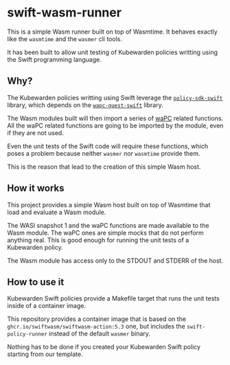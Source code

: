 # swift-wasm-runner

This is a simple Wasm runner built on top of Wasmtime. It behaves exactly like
the `wasmtime` and the `wasmer` cli tools.

It has been built to allow unit testing of Kubewarden policies writting using
the Swift programming language.

## Why?

The Kubewarden policies writting using Swift leverage the [`policy-sdk-swift`](https://github.com/kubewarden/policy-sdk-swift)
library, which depends on the [`wapc-guest-swift`](https://github.com/wapc/wapc-guest-swift) library.

The Wasm modules built will then import a series of [waPC](https://wapc.io/)
related functions. All the waPC related functions are going to be imported
by the module, even if they are not used.

Even the unit tests of the Swift code will require these functions, which poses
a problem because neither `wasmer` nor `wasmtime` provide them.

This is the reason that lead to the creation of this simple Wasm host.

## How it works

This project provides a simple Wasm host built on top of Wasmtime that load
and evaluate a Wasm module.

The WASI snapshot 1 and the waPC functions are made available to the Wasm module.
The waPC ones are simple mocks that do not perform anything real. This is good
enough for running the unit tests of a Kubewarden policy.

The Wasm module has access only to the STDOUT and STDERR of the host.

## How to use it

Kubewarden Swift policies provide a Makefile target that runs the unit
tests inside of a container image.

This repository provides a container image that is based on the
`ghcr.io/swiftwasm/swiftwasm-action:5.3` one, but includes the
`swift-policy-runner` instead of the default `wasmer` binary.

Nothing has to be done if you created your Kubewarden Swift policy starting
from our template.
